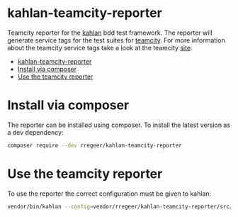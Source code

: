 # kahlan-teamcity-reporter
Teamcity reporter for the [kahlan](https://github.com/crysalead/kahlan) bdd test framework.
The reporter will generate service tags for the test suites for [teamcity](https://www.jetbrains.com/teamcity/). For more information about the teamcity service tags take a look at the teamcity [site](https://confluence.jetbrains.com/display/TCD9/Build+Script+Interaction+with+TeamCity#BuildScriptInteractionwithTeamCity-BlocksofServiceMessages).

- [kahlan-teamcity-reporter](#kahlan-teamcity-reporter)
- [Install via composer](#install-via-composer)
- [Use the teamcity reporter](#use-the-teamcity-reporter)

# Install via composer
The reporter can be installed using composer. To install the latest version as a dev dependency:
```bash
composer require --dev rregeer/kahlan-teamcity-reporter
```

# Use the teamcity reporter
To use the reporter the correct configuration must be given to kahlan:
```bash
vendor/bin/kahlan --config=vendor/rregeer/kahlan-teamcity-reporter/src/teamcity-reporter-config.php
```
